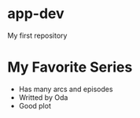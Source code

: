 # app-dev
My first repository
# My Favorite Series
- Has many arcs and episodes
- Writted by Oda
- Good plot
